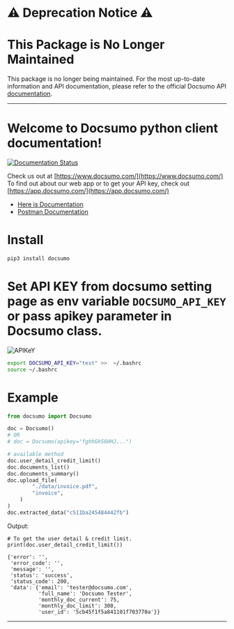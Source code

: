 # ⚠️ Deprecation Notice ⚠️

# **This Package is No Longer Maintained**

This package is no longer being maintained. For the most up-to-date information and API documentation, please refer to the official Docsumo API [documentation](https://support.docsumo.com/reference/getting-started-with-your-api).

----

# Welcome to Docsumo python client documentation!
[![Documentation Status](https://readthedocs.org/projects/docsumo/badge/?version=latest)](https://docsumo.readthedocs.io/en/latest/?badge=latest)

Check us out at [https://www.docsumo.com/](https://www.docsumo.com/)  
To find out about our web app or to get your API key, check out [https://app.docsumo.com/](https://app.docsumo.com/)

- [Here is Documentation](https://docsumo.readthedocs.io/en/latest/index.html)  
- [Postman Documentation](https://documenter.getpostman.com/view/4263853/S11LtdGN)

# Install 
```bash
pip3 install docsumo
```

# Set API KEY from docsumo setting page as env variable `DOCSUMO_API_KEY` or pass apikey parameter in Docsumo class.

![APIKeY](https://i.imgur.com/hDCh6cU.png)

```bash
export DOCSUMO_API_KEY="test" >>  ~/.bashrc
source ~/.bashrc
```


# Example
``` py
from docsumo import Docsumo

doc = Docsumo()
# OR
# doc = Docsumo(apikey="fghhGh56HHJ...")

# available method
doc.user_detail_credit_limit()
doc.documents_list()
doc.documents_summary()
doc.upload_file(
        "./data/invoice.pdf",
        "invoice",
    )
)
doc.extracted_data("c511ba245484442fb")

```

Output:
```
# To get the user detail & credit limit.
print(doc.user_detail_credit_limit())

{'error': '',
 'error_code': '',
 'message': '',
 'status': 'success',
 'status_code': 200,
 'data': {'email': 'tester@docsumo.com',
          'full_name': 'Docsumo Tester',
          'monthly_doc_current': 75,
          'monthly_doc_limit': 300,
          'user_id': '5cb45f1f5a841101f703770a'}}
```
____
